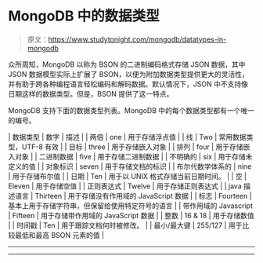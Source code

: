 # MongoDB 中的数据类型

> 原文：<https://www.studytonight.com/mongodb/datatypes-in-mongodb>

众所周知，MongoDB 以称为 BSON 的二进制编码格式存储 JSON 数据，其中 JSON 数据模型实际上扩展了 BSON，以便为附加数据类型提供更大的灵活性，并有助于跨各种编程语言轻松编码和解码数据。默认情况下，JSON 中不支持像日期这样的数据类型。但是，BSON 提供了这一特点。

MongoDB 支持下面的数据类型列表。MongoDB 中的每个数据类型都有一个唯一的编号。

| 数据类型 | 数字 | 描述 |
| 两倍 | one | 用于存储浮点值 |
| 线 | Two | 常用数据类型，UTF-8 有效 |
| 目标 | three | 用于存储嵌入对象 |
| 排列 | four | 用于存储嵌入对象 |
| 二进制数据 | five | 用于存储二进制数据 |
| 不明确的 | six | 用于存储未定义的值 |
| 对象标识 | seven | 用于存储文档的标识 |
| 布尔代数学体系的 | nine | 用于存储布尔值 |
| 日期 | Ten | 用于以 UNIX 格式存储当前日期时间。 |
| 空 | Eleven | 用于存储空值 |
| 正则表达式 | Twelve | 用于存储正则表达式 |
| java 描述语言 | Thirteen | 用于存储没有作用域的 JavaScript 数据 |
| 标志 | Fourteen | 基本上用于存储字符串，但保留给使用特定符号的语言 |
| 带作用域的 Javascript | Fifteen | 用于存储带作用域的 JavaScript 数据 |
| 整数 | 16 & 18 | 用于存储数值 |
| 时间戳 | Ten | 用于跟踪文档何时被修改。 |
| 最小/最大键 | 255/127 | 用于比较最低和最高 BSON 元素的值 |

* * *

* * *
